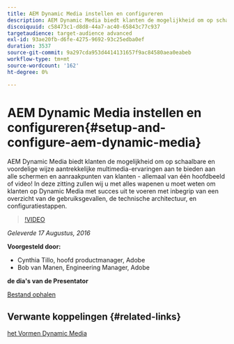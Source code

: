 ```yaml
---
title: AEM Dynamic Media instellen en configureren
description: AEM Dynamic Media biedt klanten de mogelijkheid om op schaalbare en voordelige wijze aantrekkelijke multimedia-ervaringen aan te bieden aan alle schermen en aanraakpunten van klanten - allemaal van één hoofdbeeld of video!  In deze zitting zullen wij u met alles wapenen u moet weten om klanten op Dynamic Media met succes uit te voeren met inbegrip van een overzicht van de gebruiksgevallen, de technische architectuur, en configuratiestappen.
discoiquuid: c58473c1-d8d8-44a7-ac40-65843c77c937
targetaudience: target-audience advanced
exl-id: 93ae20fb-d6fe-4275-9692-93c25edba0ef
duration: 3537
source-git-commit: 9a297cda953d4414131657f9ac84580aea0eabeb
workflow-type: tm+mt
source-wordcount: '162'
ht-degree: 0%

---
```


# AEM Dynamic Media instellen en configureren{#setup-and-configure-aem-dynamic-media}

AEM Dynamic Media biedt klanten de mogelijkheid om op schaalbare en voordelige wijze aantrekkelijke multimedia-ervaringen aan te bieden aan alle schermen en aanraakpunten van klanten - allemaal van één hoofdbeeld of video!  In deze zitting zullen wij u met alles wapenen u moet weten om klanten op Dynamic Media met succes uit te voeren met inbegrip van een overzicht van de gebruiksgevallen, de technische architectuur, en configuratiestappen.

>[!VIDEO](https://video.tv.adobe.com/v/19297/?quality=9)

*Geleverde 17 Augustus, 2016*

**Voorgesteld door:**

* Cynthia Tillo, hoofd productmanager, Adobe
* Bob van Manen, Engineering Manager, Adobe

**de dia&#39;s van de Presentator**

[Bestand ophalen](assets/aemgems-081716-dynamic-media-configuration.pdf)

## Verwante koppelingen {#related-links}

[ het Vormen Dynamic Media ](https://docs.adobe.com/docs/en/aem/6-2/administer/content/dynamic-media/config-dynamic.html)

<!--
[Get back to the Overview](https://helpx.adobe.com/experience-manager/kt/eseminars/gems/aem-index.html)
-->
